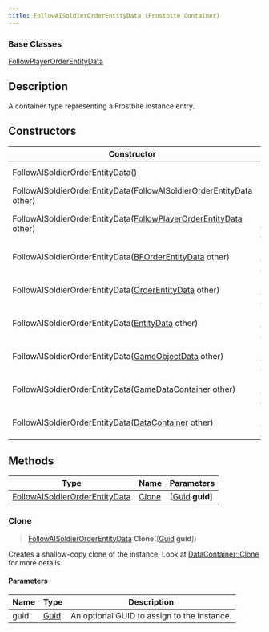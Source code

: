 ```yaml
---
title: FollowAISoldierOrderEntityData (Frostbite Container)
---
```

### Base Classes

[FollowPlayerOrderEntityData](FollowPlayerOrderEntityData)

## Description

A container type representing a Frostbite instance entry.

## Constructors

| Constructor                                                                                      | Description                                                                                                                                                |
| ------------------------------------------------------------------------------------------------ | ---------------------------------------------------------------------------------------------------------------------------------------------------------- |
| FollowAISoldierOrderEntityData()                                                                 | Create a new instance of this container type.                                                                                                              |
| FollowAISoldierOrderEntityData(FollowAISoldierOrderEntityData other)                             | Create a reference copy of an instance of the same type.                                                                                                   |
| FollowAISoldierOrderEntityData([FollowPlayerOrderEntityData](FollowPlayerOrderEntityData) other) | Upcast an instance of type [FollowPlayerOrderEntityData](FollowPlayerOrderEntityData) to [FollowAISoldierOrderEntityData](FollowAISoldierOrderEntityData). |
| FollowAISoldierOrderEntityData([BFOrderEntityData](BFOrderEntityData) other)                     | Upcast an instance of type [BFOrderEntityData](BFOrderEntityData) to [FollowAISoldierOrderEntityData](FollowAISoldierOrderEntityData).                     |
| FollowAISoldierOrderEntityData([OrderEntityData](OrderEntityData) other)                         | Upcast an instance of type [OrderEntityData](OrderEntityData) to [FollowAISoldierOrderEntityData](FollowAISoldierOrderEntityData).                         |
| FollowAISoldierOrderEntityData([EntityData](EntityData) other)                                   | Upcast an instance of type [EntityData](EntityData) to [FollowAISoldierOrderEntityData](FollowAISoldierOrderEntityData).                                   |
| FollowAISoldierOrderEntityData([GameObjectData](GameObjectData) other)                           | Upcast an instance of type [GameObjectData](GameObjectData) to [FollowAISoldierOrderEntityData](FollowAISoldierOrderEntityData).                           |
| FollowAISoldierOrderEntityData([GameDataContainer](GameDataContainer) other)                     | Upcast an instance of type [GameDataContainer](GameDataContainer) to [FollowAISoldierOrderEntityData](FollowAISoldierOrderEntityData).                     |
| FollowAISoldierOrderEntityData([DataContainer](/vext/ref/cls/shr/datacontainer) other)        | Upcast an instance of type [DataContainer](/vext/ref/cls/shr/datacontainer) to [FollowAISoldierOrderEntityData](FollowAISoldierOrderEntityData).        |

## Methods

| Type                                                             | Name            | Parameters                                     |
| ---------------------------------------------------------------- | --------------- | ---------------------------------------------- |
| [FollowAISoldierOrderEntityData](FollowAISoldierOrderEntityData) | [Clone](#clone) | \[[Guid](/vext/ref/cls/shr/guid) **guid**\] |

### Clone

> [FollowAISoldierOrderEntityData](FollowAISoldierOrderEntityData) **Clone**(\[[Guid](/vext/ref/cls/shr/guid) **guid**\])

Creates a shallow-copy clone of the instance. Look at [DataContainer::Clone](/vext/ref/cls/shr/datacontainer#clone) for more details.

#### Parameters

| Name | Type         | Description                                 |
| ---- | ------------ | ------------------------------------------- |
| guid | [Guid](Guid) | An optional GUID to assign to the instance. |
